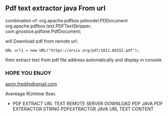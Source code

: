 ## Pdf text extractor java From url

combination of: 
org.apache.pdfbox.pdmodel.PDDocument 
org.apache.pdfbox.text.PDFTextStripper;
com.gnostice.pdfone.PdfDocument;

will Download pdf from remote url:

`URL url1 = new URL("https://arxiv.org/pdf/1811.04152.pdf");`
   
then extract text from pdf file address automatically and display in console


### HOPE YOU ENJOY 
aprin.freddy@gmail.com

Avereage RUntime 9sec

 - PDF EXTRACT URL TEXT REMOTE SERVER DOWNLOAD PDF JAVA PDF EXTERACTOR STRING PDFEXTRACTOR JAVA URL TEXT CONTENT 
